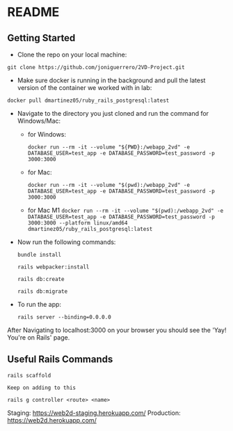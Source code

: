 # README

## Getting Started

- Clone the repo on your local machine:

`git clone https://github.com/joniguerrero/2VD-Project.git`

- Make sure docker is running in the background and pull the latest version of the container we worked with in lab:

`docker pull dmartinez05/ruby_rails_postgresql:latest`

- Navigate to the directory you just cloned and run the command for Windows/Mac:

  - for Windows:

    `docker run --rm -it --volume "${PWD}:/webapp_2vd" -e DATABASE_USER=test_app -e DATABASE_PASSWORD=test_password -p 3000:3000`

  - for Mac:

    `docker run --rm -it --volume "$(pwd):/webapp_2vd" -e DATABASE_USER=test_app -e DATABASE_PASSWORD=test_password -p 3000:3000`

  - for Mac M1
    `docker run --rm -it --volume "$(pwd):/webapp_2vd" -e DATABASE_USER=test_app -e DATABASE_PASSWORD=test_password -p 3000:3000 --platform linux/amd64 dmartinez05/ruby_rails_postgresql:latest`

- Now run the following commands:

  `bundle install`

  `rails webpacker:install`

  `rails db:create`

  `rails db:migrate`

- To run the app:

  `rails server --binding=0.0.0.0`

After Navigating to localhost:3000 on your browser you should see the 'Yay! You're on Rails' page.

## Useful Rails Commands

`rails scaffold`

`Keep on adding to this`

`rails g controller <route> <name>`

Staging: https://web2d-staging.herokuapp.com/
Production: https://web2d.herokuapp.com/
